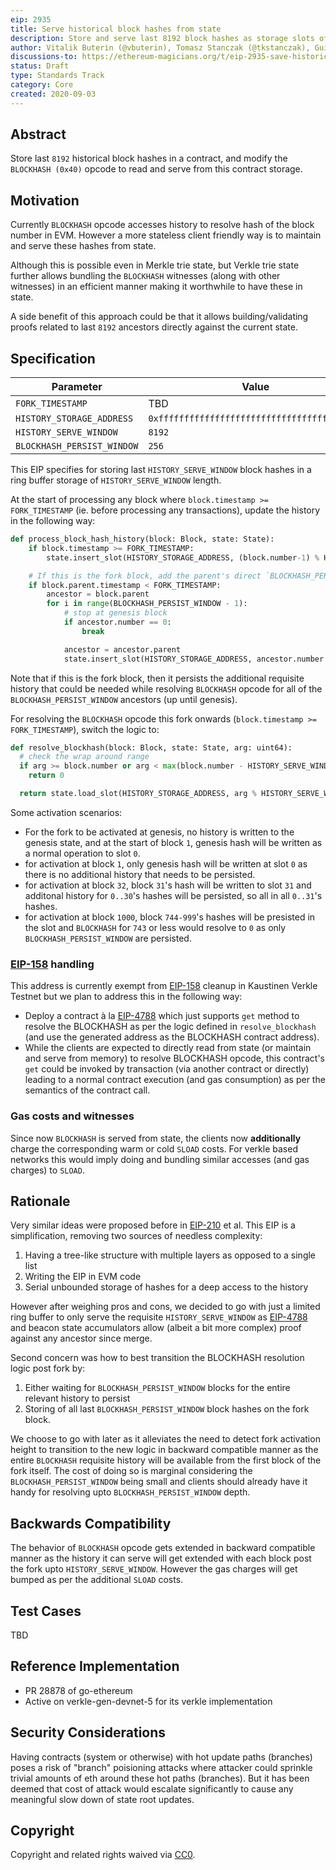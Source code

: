 ```yaml
---
eip: 2935
title: Serve historical block hashes from state
description: Store and serve last 8192 block hashes as storage slots of a system contract to allow for stateless execution
author: Vitalik Buterin (@vbuterin), Tomasz Stanczak (@tkstanczak), Guillaume Ballet (@gballet), Gajinder Singh (@g11tech), Tanishq Jasoria (@tanishqjasoria), Ignacio Hagopian (@jsign), Jochem Brouwer (@jochem-brouwer)
discussions-to: https://ethereum-magicians.org/t/eip-2935-save-historical-block-hashes-in-state/4565
status: Draft
type: Standards Track
category: Core
created: 2020-09-03
---
```


## Abstract

Store last `8192` historical block hashes in a contract, and modify the `BLOCKHASH (0x40)` opcode to read and serve from this contract storage.

## Motivation

Currently `BLOCKHASH` opcode accesses history to resolve hash of the block number in EVM. However a more stateless client friendly way is to maintain and serve these hashes from state.

Although this is possible even in Merkle trie state, but Verkle trie state further allows bundling the `BLOCKHASH` witnesses (along with other witnesses) in an efficient manner making it worthwhile to have these in state.

A side benefit of this approach could be that it allows building/validating proofs related to last `8192` ancestors directly against the current state.

## Specification

| Parameter | Value |
| - | - |
| `FORK_TIMESTAMP` | TBD |
| `HISTORY_STORAGE_ADDRESS` | `0xfffffffffffffffffffffffffffffffffffffffe`|
| `HISTORY_SERVE_WINDOW` | `8192` |
| `BLOCKHASH_PERSIST_WINDOW` | `256` |

This EIP specifies for storing last `HISTORY_SERVE_WINDOW` block hashes in a ring buffer storage of `HISTORY_SERVE_WINDOW` length.


At the start of processing any block where `block.timestamp >= FORK_TIMESTAMP` (ie. before processing any transactions), update the history in the following way:

```python
def process_block_hash_history(block: Block, state: State):
    if block.timestamp >= FORK_TIMESTAMP:
        state.insert_slot(HISTORY_STORAGE_ADDRESS, (block.number-1) % HISTORY_SERVE_WINDOW , block.parent.hash)

    # If this is the fork block, add the parent's direct `BLOCKHASH_PERSIST_WINDOW - 1` ancestors as well
    if block.parent.timestamp < FORK_TIMESTAMP:
        ancestor = block.parent
        for i in range(BLOCKHASH_PERSIST_WINDOW - 1):
            # stop at genesis block
            if ancestor.number == 0:
                break

            ancestor = ancestor.parent
            state.insert_slot(HISTORY_STORAGE_ADDRESS, ancestor.number % HISTORY_SERVE_WINDOW, ancestor.hash)
```

Note that if this is the fork block, then it persists the additional requisite history that could be needed while resolving `BLOCKHASH` opcode for all of the `BLOCKHASH_PERSIST_WINDOW` ancestors (up until genesis).

For resolving the `BLOCKHASH` opcode this fork onwards (`block.timestamp >= FORK_TIMESTAMP`), switch the logic to:

```python
def resolve_blockhash(block: Block, state: State, arg: uint64):
  # check the wrap around range
  if arg >= block.number or arg < max(block.number - HISTORY_SERVE_WINDOW, 0)
    return 0

  return state.load_slot(HISTORY_STORAGE_ADDRESS, arg % HISTORY_SERVE_WINDOW)
```

Some activation scenarios:

 * For the fork to be activated at genesis, no history is written to the genesis state, and at the start of block `1`, genesis hash will be written as a normal operation to slot `0`.
 * for activation at block `1`, only genesis hash will be written at slot `0` as there is no additional history that needs to be persisted.
 * for activation at block `32`, block `31`'s hash will be written to slot `31` and additonal history for `0..30`'s hashes will be persisted, so all in all `0..31`'s hashes.
 * for activation at block `1000`, block `744-999`'s hashes will be presisted in the slot and `BLOCKHASH` for `743` or less would resolve to `0` as only `BLOCKHASH_PERSIST_WINDOW` are persisted.

### [EIP-158](./eip-158.md) handling

This address is currently exempt from [EIP-158](./eip-158.md) cleanup in Kaustinen Verkle Testnet but we plan to address this in the following way:

* Deploy a contract à la [EIP-4788](./eip-4788.md) which just supports `get` method to resolve the BLOCKHASH as per the logic defined in `resolve_blockhash` (and use the generated address as the BLOCKHASH contract address).
* While the clients are expected to directly read from state (or maintain and serve from memory) to resolve BLOCKHASH opcode, this contract's `get` could be invoked by transaction (via another contract or directly) leading to a normal contract execution (and gas consumption) as per the semantics of the contract call.


### Gas costs and witnesses

Since now `BLOCKHASH` is served from state, the clients now **additionally** charge the corresponding warm or cold `SLOAD` costs. For verkle based networks this would imply doing and bundling similar accesses (and gas charges) to `SLOAD`.

## Rationale

Very similar ideas were proposed before in [EIP-210](./eip-210.md) et al. This EIP is a simplification, removing two sources of needless complexity:

1. Having a tree-like structure with multiple layers as opposed to a single list
2. Writing the EIP in EVM code
3. Serial unbounded storage of hashes for a deep access to the history

However after weighing pros and cons, we decided to go with just a limited ring buffer to only serve the requisite `HISTORY_SERVE_WINDOW` as [EIP-4788](./eip-4788.md) and beacon state accumulators allow (albeit a bit more complex) proof against any ancestor since merge.

Second concern was how to best transition the BLOCKHASH resolution logic post fork by:

1. Either waiting for  `BLOCKHASH_PERSIST_WINDOW` blocks for the entire relevant history to persist
2. Storing of all last `BLOCKHASH_PERSIST_WINDOW` block hashes on the fork block.

We choose to go with later as it alleviates the need to detect fork activation height to transition to the new logic in backward compatible manner as the entire `BLOCKHASH` requisite history will be available from the first block of the fork itself.
The cost of doing so is marginal considering the `BLOCKHASH_PERSIST_WINDOW` being small and clients should already have it handy for resolving upto `BLOCKHASH_PERSIST_WINDOW` depth.

## Backwards Compatibility

The behavior of `BLOCKHASH` opcode gets extended in backward compatible manner as the history it can serve will get extended with each block post the fork upto `HISTORY_SERVE_WINDOW`. However the gas charges will get bumped as per the additional `SLOAD` costs.

## Test Cases

TBD

## Reference Implementation

 * PR 28878 of go-ethereum
 * Active on verkle-gen-devnet-5 for its verkle implementation

## Security Considerations

Having contracts (system or otherwise) with hot update paths (branches) poses a risk of "branch" poisioning attacks where attacker could sprinkle trivial amounts of eth around these hot paths (branches). But it has been deemed that cost of attack would escalate significantly to cause any meaningful slow down of state root updates.

## Copyright

Copyright and related rights waived via [CC0](../LICENSE.md).
